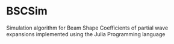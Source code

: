 # BSCSim
Simulation algorithm for Beam Shape Coefficients of partial wave expansions implemented using the Julia Programming language
